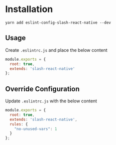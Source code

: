 # Installation
```shel
yarn add eslint-config-slash-react-native --dev
```
## Usage
Create `.eslintrc.js` and place the below content
```js
module.exports = {
  root: true,
  extends: 'slash-react-native'
};

```

## Override Configuration
Update `.eslintrc.js` with the below content
```js
module.exports = {
  root: true,
  extends: 'slash-react-native',
  rules: {
    "no-unused-vars": 1
  }
};
```
